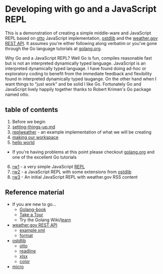 
# Developing with go and a JavaScript REPL

This is a demonstration of creating a simple middle-ware and JavaScript REPL based on [otto](https://github.com/robertkrimen/otto) JavaScript implementation, [ostdlib](https://github.com/caltechlibrary/ostdlib) and the [weather.gov REST API](http://graphical.weather.gov/xml/rest.php).  It assumes you're either following along verbatim or you've gone through the Go language tutorials at [golang.org](http://golang.org).

Why Go and a JavaScript REPL?  Well Go is fun, compiles reasonable fast but is not an interpreted dynamically typed language. JavaScript is an interpreted dynamically typed language.  I have found doing ad-hoc or exploratory coding to benefit from the immediate feedback and flexibility found in interpreted dynamically typed laugange. On the other hand when I want things to "just work" and be solid I like Go.  Fortunately Go and JavaScript lively happily together thanks to Robert Krimen's Go package named otto.

## table of contents

1. Before we begin
2. [setting-things-up.md](setting-things-up.md)
3. [replweather](https://github.com/rsdoiel/replweather) - an example implementation of what we will be creating
4. [making our workspace](making-our-workspace.md)
5. [hello world](helloworld.md)
  + If you're having problems at this point please checkout [golang.org](http://golang.org) and one of the excellent Go tutorials
6. [rw1](rw1.md) - a very simple JavaScript [REPL](https://en.wikipedia.org/wiki/Read%E2%80%93eval%E2%80%93print_loop)
7. [rw2](rw2.md) - a JavaScript REPL with some extensions from [ostdlib](https://github.com/caltechlibrary/ostdlib)
8. [rw3](rw3.md) - An initial JavaScript REPL with weather.gov RSS content


## Reference material

+ If you are new to go...
    + [Golang-book](http://www.golang-book.com/)
    + [Take a Tour](https://tour.golang.org/welcome/1)
    + Try the Golang Wiki/[learn](https://github.com/golang/go/wiki/Learn)
+ [weather.gov REST API](http://graphical.weather.gov/xml/rest.php)
    + [example xml](http://graphical.weather.gov/xml/DWMLgen/schema/latest_DWML.txt)
    + [format](http://graphical.weather.gov/xml/mdl/XML/Design/MDL_XML_Design.htm)
+ [ostdlib](https://github.com/caltechlibrary/ostdlib)
    + [otto](https://github.com/robertkrimen/otto)
    + [readline](https://github.com/chzyer/readline)
    + [xlsx](https://github.com/tealeg/xlsx)
    + [color](https://github.com/fatih/color)
+ [micro](https://github.com/zyedidia/micro)
